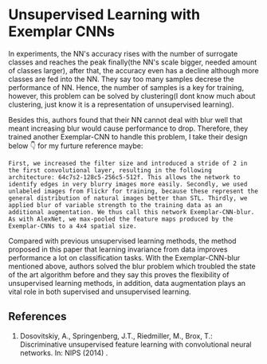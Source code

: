 # Unsupervised Learning with Exemplar CNNs

In experiments, the NN's accuracy rises with the number of surrogate classes and reaches the peak finally(the NN's scale bigger, needed amount of classes larger), after that, the accuracy even has a decline although more classes are fed into the NN. They say too many samples decrese the performance of NN. Hence, the number of samples is a key for training, however, this problem can be solved by clustering(I dont know much about clustering, just know it is a representation of unsupervised learning).

Besides this, authors found that their NN cannot deal with blur well that meant increasing blur would cause performance to drop. Therefore, they trained another Exemplar-CNN to handle this problem, I take their design below 👇 for my furture reference maybe:

```
First, we increased the filter size and introduced a stride of 2 in the first convolutional layer, resulting in the following architecture: 64c7s2-128c5-256c5-512f. This allows the network to identify edges in very blurry images more easily. Secondly, we used unlabeled images from Flickr for training, because these represent the general distribution of natural images better than STL. Thirdly, we applied blur of variable strength to the training data as an additional augmentation. We thus call this network Exemplar-CNN-blur. As with AlexNet, we max-pooled the feature maps produced by the Exemplar-CNNs to a 4x4 spatial size.
```

Compared with previous unsupervised learning methods, the method proposed in this paper that learning invariance from data improves performance a lot on classification tasks. With the Exemplar-CNN-blur mentioned above, authors solved the blur problem which troubled the state of the art algorithm before and they say this proves the flexibility of unsupervised learning methods, in addition, data augmentation plays an vital role in both supervised and unsupervised learning.  


## References
1. Dosovitskiy, A., Springenberg, J.T., Riedmiller, M., Brox, T.: Discriminative unsupervised feature learning with convolutional neural networks. In: NIPS (2014) .